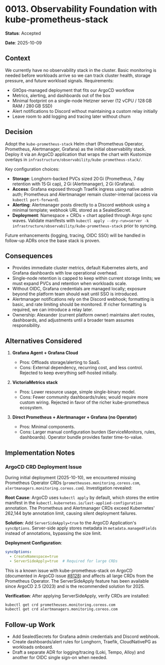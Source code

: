 # 0013. Observability Foundation with kube-prometheus-stack

**Status**: Accepted

**Date**: 2025-10-09

## Context

We currently have no observability stack in the cluster. Basic monitoring is needed before workloads arrive so we can track cluster health, storage pressure, and future workload signals. Requirements:

- GitOps-managed deployment that fits our ArgoCD workflow
- Metrics, alerting, and dashboards out of the box
- Minimal footprint on a single-node Hetzner server (12 vCPU / 128 GB RAM / 280 GB SSD)
- Alert notifications to Discord without maintaining a custom relay initially
- Leave room to add logging and tracing later without churn

## Decision

Adopt the `kube-prometheus-stack` Helm chart (Prometheus Operator, Prometheus, Alertmanager, Grafana) as the initial observability stack. Deploy it via an ArgoCD application that wraps the chart with Kustomize overlays in `infrastructure/observability/kube-prometheus-stack/`.

Key configuration choices:

- **Storage**: Longhorn-backed PVCs sized 20 Gi (Prometheus, 7 day retention with 15 Gi cap), 2 Gi (Alertmanager), 2 Gi (Grafana).
- **Access**: Grafana exposed through Traefik ingress using native admin auth; Prometheus and Alertmanager remain cluster-internal (access via `kubectl port-forward`).
- **Alerting**: Alertmanager posts directly to a Discord webhook using a minimal template; webhook URL stored as a SealedSecret.
- **Deployment**: Namespace + CRDs + chart applied through Argo sync waves. Validate manifests with `kubectl apply --dry-run=server -k infrastructure/observability/kube-prometheus-stack` prior to syncing.

Future enhancements (logging, tracing, OIDC SSO) will be handled in follow-up ADRs once the base stack is proven.

## Consequences

- Provides immediate cluster metrics, default Kubernetes alerts, and Grafana dashboards with low operational overhead.
- Single-node retention is capped to keep within current storage limits; we must expand PVCs and retention when workloads scale.
- Without OIDC, Grafana credentials are managed locally; exposure beyond the platform team should wait until SSO is introduced.
- Alertmanager notifications rely on the Discord webhook; formatting is basic, and rate limiting should be monitored. If richer formatting is required, we can introduce a relay later.
- Ownership: Alexander (current platform owner) maintains alert routes, dashboards, and adjustments until a broader team assumes responsibility.

## Alternatives Considered

1. **Grafana Agent + Grafana Cloud**
   - Pros: Offloads storage/alerting to SaaS.
   - Cons: External dependency, recurring cost, and less control. Rejected to keep everything self-hosted initially.

2. **VictoriaMetrics stack**
   - Pros: Lower resource usage, simple single-binary model.
   - Cons: Fewer community dashboards/rules; would require more custom wiring. Rejected in favor of the richer kube-prometheus ecosystem.

3. **Direct Prometheus + Alertmanager + Grafana (no Operator)**
   - Pros: Minimal components.
   - Cons: Larger manual configuration burden (ServiceMonitors, rules, dashboards). Operator bundle provides faster time-to-value.

## Implementation Notes

### ArgoCD CRD Deployment Issue

During initial deployment (2025-10-10), we encountered missing Prometheus Operator CRDs (`prometheuses.monitoring.coreos.com`, `alertmanagers.monitoring.coreos.com`). Investigation revealed:

**Root Cause**: ArgoCD uses `kubectl apply` by default, which stores the entire manifest in the `kubectl.kubernetes.io/last-applied-configuration` annotation. The Prometheus and Alertmanager CRDs exceed Kubernetes' 262,144 byte annotation limit, causing silent deployment failures.

**Solution**: Add `ServerSideApply=true` to the ArgoCD Application's `syncOptions`. Server-side apply stores metadata in `metadata.managedFields` instead of annotations, bypassing the size limit.

**Deployment Configuration**:
```yaml
syncOptions:
  - CreateNamespace=true
  - ServerSideApply=true  # Required for large CRDs
```

This is a known issue with kube-prometheus-stack on ArgoCD (documented in ArgoCD issue [#8128](https://github.com/argoproj/argo-cd/issues/8128)) and affects all large CRDs from the Prometheus Operator. The ServerSideApply feature has been available since ArgoCD 2.5 (2023) and is the recommended solution for 2025.

**Verification**: After applying ServerSideApply, verify CRDs are installed:
```bash
kubectl get crd prometheuses.monitoring.coreos.com
kubectl get crd alertmanagers.monitoring.coreos.com
```

## Follow-up Work

- Add SealedSecrets for Grafana admin credentials and Discord webhook.
- Create dashboards/alert rules for Longhorn, Traefik, CloudNativePG as workloads onboard.
- Draft a separate ADR for logging/tracing (Loki, Tempo, Alloy) and another for OIDC single sign-on when needed.
